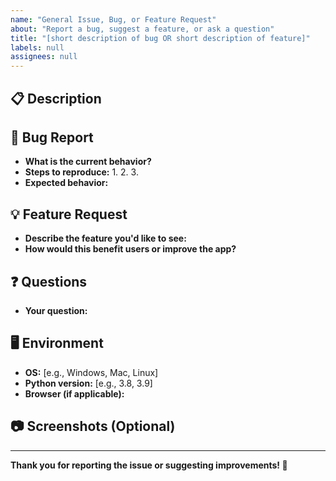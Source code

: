 ```yaml
---
name: "General Issue, Bug, or Feature Request"
about: "Report a bug, suggest a feature, or ask a question"
title: "[short description of bug OR short description of feature]"
labels: null
assignees: null
---
```


## 📋 Description

<!-- Please provide a clear and concise description of the issue, bug, or feature request. -->

## 🐞 Bug Report

- **What is the current behavior?**
- **Steps to reproduce:**
  1. 
  2. 
  3. 
- **Expected behavior:**

## 💡 Feature Request

- **Describe the feature you'd like to see:**
- **How would this benefit users or improve the app?**

## ❓ Questions

- **Your question:**

## 🖥 Environment

- **OS:** [e.g., Windows, Mac, Linux]
- **Python version:** [e.g., 3.8, 3.9]
- **Browser (if applicable):**

## 📷 Screenshots (Optional)

<!-- Attach screenshots if relevant -->

---

**Thank you for reporting the issue or suggesting improvements! 🙌**
